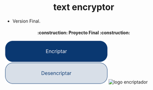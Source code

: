 <h1 align="center"> text encryptor</h1>

- Version Final.

<p align="left">
   
 </p>

<h4 align="center">
  :construction: Proyecto Final :construction:
</h4>


 ![boton 1](imagenes-Challenge/Button-1.png) ![boton 2](imagenes-Challenge/Button-2.png) ![logo encriptador](imagenes-Challenge/Muñeco.png)

